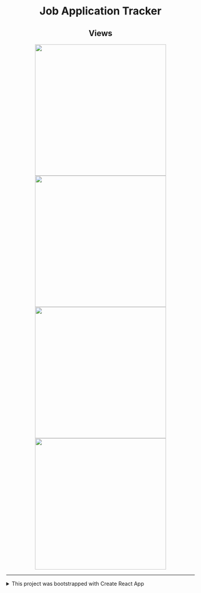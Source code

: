 <div align="center">

# Job Application Tracker

</div>

<div align="center">

## Views

</div>

<p align="center">
<a target="_blank" rel="noopener noreferrer" href="https://user-images.githubusercontent.com/55470100/121635808-e3a16180-ca54-11eb-8124-e4eff4d22942.png">
<img width="350px" src="https://user-images.githubusercontent.com/55470100/121635808-e3a16180-ca54-11eb-8124-e4eff4d22942.png" style="max-width:100%;">
</a>

<a target="_blank" rel="noopener noreferer" href="https://user-images.githubusercontent.com/55470100/121636356-ccaf3f00-ca55-11eb-9a0e-bebbe0416dfa.png">
<img width="350px" src="https://user-images.githubusercontent.com/55470100/121636356-ccaf3f00-ca55-11eb-9a0e-bebbe0416dfa.png" style="max-width:100%;">
</a>

<a target="_blank" rel="noopener noreferer" href="https://user-images.githubusercontent.com/55470100/121636021-4692f880-ca55-11eb-872b-d2d90f67e0d5.png">
<img width="350px" src="https://user-images.githubusercontent.com/55470100/121636021-4692f880-ca55-11eb-872b-d2d90f67e0d5.png" style="max-width:100%;">
</a>

<a target="_blank" rel="noopener noreferer" href="https://user-images.githubusercontent.com/55470100/121636123-6c200200-ca55-11eb-9b0f-5164421448a3.png">
<img width="350px" src="https://user-images.githubusercontent.com/55470100/121636123-6c200200-ca55-11eb-9b0f-5164421448a3.png" style="max-width:100%;">
</a>
</p>

---

<details><summary>This project was bootstrapped with Create React App</summary>
# Getting Started with Create React App

This project was bootstrapped with [Create React App](https://github.com/facebook/create-react-app).

## Available Scripts

In the project directory, you can run:

### `yarn start`

Runs the app in the development mode.\
Open [http://localhost:3000](http://localhost:3000) to view it in the browser.

The page will reload if you make edits.\
You will also see any lint errors in the console.

### `yarn test`

Launches the test runner in the interactive watch mode.\
See the section about [running tests](https://facebook.github.io/create-react-app/docs/running-tests) for more information.

### `yarn build`

Builds the app for production to the `build` folder.\
It correctly bundles React in production mode and optimizes the build for the best performance.

The build is minified and the filenames include the hashes.\
Your app is ready to be deployed!

See the section about [deployment](https://facebook.github.io/create-react-app/docs/deployment) for more information.

### `yarn eject`

**Note: this is a one-way operation. Once you `eject`, you can’t go back!**

If you aren’t satisfied with the build tool and configuration choices, you can `eject` at any time. This command will remove the single build dependency from your project.

Instead, it will copy all the configuration files and the transitive dependencies (webpack, Babel, ESLint, etc) right into your project so you have full control over them. All of the commands except `eject` will still work, but they will point to the copied scripts so you can tweak them. At this point you’re on your own.

You don’t have to ever use `eject`. The curated feature set is suitable for small and middle deployments, and you shouldn’t feel obligated to use this feature. However we understand that this tool wouldn’t be useful if you couldn’t customize it when you are ready for it.

## Learn More

You can learn more in the [Create React App documentation](https://facebook.github.io/create-react-app/docs/getting-started).

To learn React, check out the [React documentation](https://reactjs.org/).

### Code Splitting

This section has moved here: [https://facebook.github.io/create-react-app/docs/code-splitting](https://facebook.github.io/create-react-app/docs/code-splitting)

### Analyzing the Bundle Size

This section has moved here: [https://facebook.github.io/create-react-app/docs/analyzing-the-bundle-size](https://facebook.github.io/create-react-app/docs/analyzing-the-bundle-size)

### Making a Progressive Web App

This section has moved here: [https://facebook.github.io/create-react-app/docs/making-a-progressive-web-app](https://facebook.github.io/create-react-app/docs/making-a-progressive-web-app)

### Advanced Configuration

This section has moved here: [https://facebook.github.io/create-react-app/docs/advanced-configuration](https://facebook.github.io/create-react-app/docs/advanced-configuration)

### Deployment

This section has moved here: [https://facebook.github.io/create-react-app/docs/deployment](https://facebook.github.io/create-react-app/docs/deployment)

### `yarn build` fails to minify

This section has moved here: [https://facebook.github.io/create-react-app/docs/troubleshooting#npm-run-build-fails-to-minify](https://facebook.github.io/create-react-app/docs/troubleshooting#npm-run-build-fails-to-minify)

</details>
